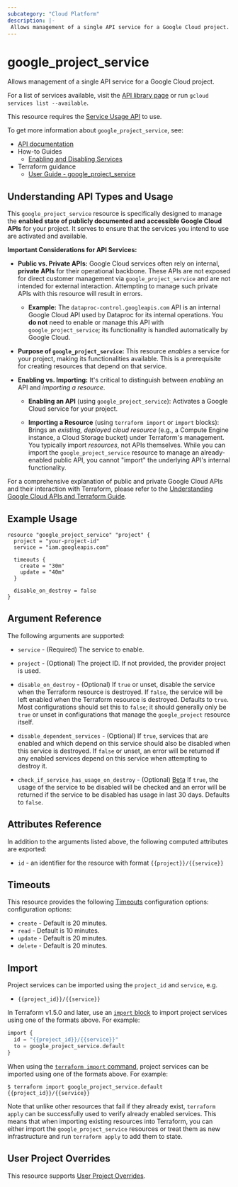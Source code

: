 ```yaml
---
subcategory: "Cloud Platform"
description: |-
 Allows management of a single API service for a Google Cloud project.
---
```


# google_project_service

Allows management of a single API service for a Google Cloud project. 

For a list of services available, visit the [API library page](https://console.cloud.google.com/apis/library)
or run `gcloud services list --available`.

This resource requires the [Service Usage API](https://console.cloud.google.com/apis/library/serviceusage.googleapis.com)
to use.

To get more information about `google_project_service`, see:

* [API documentation](https://cloud.google.com/service-usage/docs/reference/rest/v1/services)
* How-to Guides
    * [Enabling and Disabling Services](https://cloud.google.com/service-usage/docs/enable-disable)
* Terraform guidance
    * [User Guide - google_project_service](/docs/providers/google/guides/google_project_service.html)

## Understanding API Types and Usage

This `google_project_service` resource is specifically designed to manage the
**enabled state of publicly documented and accessible Google Cloud APIs** for
your project. It serves to ensure that the services you intend to use are
activated and available.

**Important Considerations for API Services:**

* **Public vs. Private APIs:** Google Cloud services often rely on internal,
  **private APIs** for their operational backbone. These APIs are not exposed
  for direct customer management via `google_project_service` and are not
  intended for external interaction. Attempting to manage such private APIs with
  this resource will result in errors.

    * **Example:** The `dataproc-control.googleapis.com` API is an internal
      Google Cloud API used by Dataproc for its internal operations. You **do
      not** need to enable or manage this API with `google_project_service`; its
      functionality is handled automatically by Google Cloud.

* **Purpose of `google_project_service`:** This resource *enables* a service for
  your project, making its functionalities available. This is a prerequisite for
  creating resources that depend on that service.

* **Enabling vs. Importing:** It's critical to distinguish between *enabling* an
  API and *importing a resource*.

    * **Enabling an API** (using `google_project_service`): Activates a Google
      Cloud service for your project.

    * **Importing a Resource** (using `terraform import` or `import` blocks):
      Brings an *existing, deployed cloud resource* (e.g., a Compute Engine
      instance, a Cloud Storage bucket) under Terraform's management. You
      typically import *resources*, not APIs themselves. While you can import
      the `google_project_service` resource to manage an already-enabled public
      API, you cannot "import" the underlying API's internal functionality.

For a comprehensive explanation of public and private Google Cloud APIs and
their interaction with Terraform, please refer to the [Understanding Google
Cloud APIs and Terraform Guide](./understanding-apis-and-terraform.md).

## Example Usage

```hcl
resource "google_project_service" "project" {
  project = "your-project-id"
  service = "iam.googleapis.com"

  timeouts {
    create = "30m"
    update = "40m"
  }

  disable_on_destroy = false
}
```

## Argument Reference

The following arguments are supported:

* `service` - (Required) The service to enable.

* `project` - (Optional) The project ID. If not provided, the provider project
is used.

* `disable_on_destroy` - (Optional) If `true` or unset, disable the service when the
Terraform resource is destroyed. If `false`, the service will be left enabled when
the Terraform resource is destroyed. Defaults to `true`. Most configurations should
set this to `false`; it should generally only be `true` or unset in configurations
that manage the `google_project` resource itself.

* `disable_dependent_services` - (Optional) If `true`, services that are enabled
and which depend on this service should also be disabled when this service is
destroyed. If `false` or unset, an error will be returned if any enabled
services depend on this service when attempting to destroy it.

* `check_if_service_has_usage_on_destroy` - (Optional)
[Beta](https://terraform.io/docs/providers/google/guides/provider_versions.html)
If `true`, the usage of the service to be disabled will be checked and an error
will be returned if the service to be disabled has usage in last 30 days.
Defaults to `false`.

## Attributes Reference

In addition to the arguments listed above, the following computed attributes are
exported:

* `id` - an identifier for the resource with format `{{project}}/{{service}}`

## Timeouts

This resource provides the following
[Timeouts](https://developer.hashicorp.com/terraform/plugin/sdkv2/resources/retries-and-customizable-timeouts) configuration options: configuration options:

- `create` - Default is 20 minutes.
- `read`   - Default is 10 minutes.
- `update` - Default is 20 minutes.
- `delete` - Default is 20 minutes.

## Import

Project services can be imported using the `project_id` and `service`, e.g.

* `{{project_id}}/{{service}}`

In Terraform v1.5.0 and later, use an [`import` block](https://developer.hashicorp.com/terraform/language/import) to import project services using one of the formats above. For example:

```tf
import {
  id = "{{project_id}}/{{service}}"
  to = google_project_service.default
}
```

When using the [`terraform import` command](https://developer.hashicorp.com/terraform/cli/commands/import), project services can be imported using one of the formats above. For example:

```
$ terraform import google_project_service.default {{project_id}}/{{service}}
```

Note that unlike other resources that fail if they already exist,
`terraform apply` can be successfully used to verify already enabled services.
This means that when importing existing resources into Terraform, you can either
import the `google_project_service` resources or treat them as new
infrastructure and run `terraform apply` to add them to state.

## User Project Overrides

This resource supports [User Project Overrides](https://registry.terraform.io/providers/hashicorp/google/latest/docs/guides/provider_reference#user_project_override).
